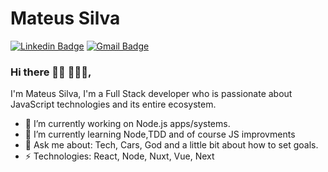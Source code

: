 # Mateus Silva 

[![Linkedin Badge](https://img.shields.io/badge/-Mateus%20Silva-6633cc?style=flat-square&logo=Linkedin&logoColor=white&link=https://www.linkedin.com/in/mateussilvame/)](https://www.linkedin.com/in/mateussilvame/) 
[![Gmail Badge](https://img.shields.io/badge/-mssmateus7@gmail.com-6633cc?style=flat-square&logo=Gmail&logoColor=white&link=mailto:mssmateus7@gmail.com)](mailto:mssmateus7@gmail.com)

### Hi there 👋🏾 👩🏾‍💻, 
I'm Mateus Silva, I'm a Full Stack developer who is passionate about JavaScript technologies and its entire ecosystem. 

- 🔭 I’m currently working on Node.js apps/systems.
- 🌱 I’m currently learning Node,TDD and of course JS improvments
- 💬 Ask me about: Tech, Cars, God and a little bit about how to set goals.
-  ⚡ Technologies: React, Node, Nuxt, Vue, Next
